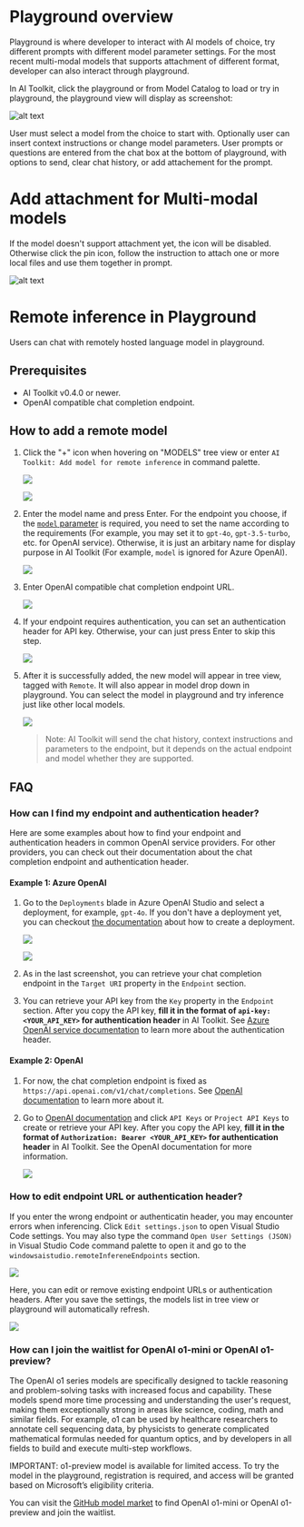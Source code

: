 # Playground overview

Playground is where developer to interact with AI models of choice, try different prompts with different model parameter settings. For the most recent multi-modal models that supports attachment of different format, developer can also interact through playground.

In AI Toolkit, click the playground or from Model Catalog to load or try in playground, the playground view will display as screenshot:

![alt text](./Images/playground.png)

User must select a model from the choice to start with. Optionally user can insert context instructions or change model parameters. User prompts or questions are entered from the chat box at the bottom of playground, with options to send, clear chat history, or add attachement for the prompt. 

# Add attachment for Multi-modal models

If the model doesn't support attachment yet, the icon will be disabled. Otherwise click the pin icon, follow the instruction to attach one or more local files and use them together in prompt.

![alt text](./Images/attachment.png)


# Remote inference in Playground

Users can chat with remotely hosted language model in playground.

## Prerequisites

- AI Toolkit v0.4.0 or newer.
- OpenAI compatible chat completion endpoint.

## How to add a remote model

1. Click the "+" icon when hovering on "MODELS" tree view or enter `AI Toolkit: Add model for remote inference` in command palette.

    ![](./Images/playground-remote-inference/0-entrypoint-treeview.png)

    ![](./Images/playground-remote-inference/1-entrypoint-command.png)

2. Enter the model name and press Enter. For the endpoint you choose, if the [`model` parameter](https://platform.openai.com/docs/api-reference/chat/create#chat-create-model) is required, you need to set the name according to the requirements (For example, you may set it to `gpt-4o`, `gpt-3.5-turbo`, etc. for OpenAI service). Otherwise, it is just an arbitary name for display purpose in AI Toolkit (For example, `model` is ignored for Azure OpenAI).

    ![](./Images/playground-remote-inference/2-model-name.png)

3. Enter OpenAI compatible chat completion endpoint URL.

    ![](./Images/playground-remote-inference/3-endpoint.png)

4. If your endpoint requires authentication, you can set an authentication header for API key. Otherwise, your can just press Enter to skip this step.

    ![](./Images/playground-remote-inference/4-auth-header.png)

5. After it is successfully added, the new model will appear in tree view, tagged with `Remote`. It will also appear in model drop down in playground. You can select the model in playground and try inference just like other local models.

    ![](./Images/playground-remote-inference/5-inference.png)

    > Note: AI Toolkit will send the chat history, context instructions and parameters to the endpoint, but it depends on the actual endpoint and model whether they are supported.

## FAQ

### How can I find my endpoint and authentication header?

Here are some examples about how to find your endpoint and authentication headers in common OpenAI service providers. For other providers, you can check out their documentation about the chat completion endpoint and authentication header.

#### Example 1: Azure OpenAI

1. Go to the `Deployments` blade in Azure OpenAI Studio and select a deployment, for example, `gpt-4o`. If you don't have a deployment yet, you can checkout [the documentation](https://learn.microsoft.com/en-us/azure/ai-services/openai/how-to/create-resource?pivots=web-portal) about how to create a deployment.

    ![](./Images/playground-remote-inference/6-aoai-deployments.png)

    ![](./Images/playground-remote-inference/7-aoai-model.png)

2. As in the last screenshot, you can retrieve your chat completion endpoint in the `Target URI` property in the `Endpoint` section.
 
3. You can retrieve your API key from the `Key` property in the `Endpoint` section. After you copy the API key, **fill it in the format of `api-key: <YOUR_API_KEY>` for authentication header** in AI Toolkit. See [Azure OpenAI service documentation](https://learn.microsoft.com/en-us/azure/ai-services/openai/reference#request-header-2) to learn more about the authentication header.

#### Example 2: OpenAI

1. For now, the chat completion endpoint is fixed as `https://api.openai.com/v1/chat/completions`. See [OpenAI documentation](https://platform.openai.com/docs/api-reference/chat/create) to learn more about it.

2. Go to [OpenAI documentation](https://platform.openai.com/docs/api-reference/authentication) and click `API Keys` or `Project API Keys` to create or retrieve your API key. After you copy the API key, **fill it in the format of `Authorization: Bearer <YOUR_API_KEY>` for authentication header** in AI Toolkit. See the OpenAI documentation for more information.

    ![](./Images/playground-remote-inference/8-openai-key.png)

### How to edit endpoint URL or authentication header?

If you enter the wrong endpoint or authenticatin header, you may encounter errors when inferencing. Click `Edit settings.json` to open Visual Studio Code settings. You may also type the command `Open User Settings (JSON)` in Visual Studio Code command palette to open it and go to the `windowsaistudio.remoteInfereneEndpoints` section.

![](./Images/playground-remote-inference/9-edit.png)

Here, you can edit or remove existing endpoint URLs or authentication headers. After you save the settings, the models list in tree view or playground will automatically refresh.

![](./Images/playground-remote-inference/10-edit-settings.png)

### How can I join the waitlist for OpenAI o1-mini or OpenAI o1-preview?

The OpenAI o1 series models are specifically designed to tackle reasoning and problem-solving tasks with increased focus and capability. These models spend more time processing and understanding the user's request, making them exceptionally strong in areas like science, coding, math and similar fields. For example, o1 can be used by healthcare researchers to annotate cell sequencing data, by physicists to generate complicated mathematical formulas needed for quantum optics, and by developers in all fields to build and execute multi-step workflows.

IMPORTANT: o1-preview model is available for limited access. To try the model in the playground, registration is required, and access will be granted based on Microsoft’s eligibility criteria.

You can visit the [GitHub model market](https://aka.ms/github-model-marketplace) to find OpenAI o1-mini or OpenAI o1-preview and join the waitlist.
